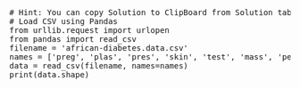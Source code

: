 <pre class="file" data-target="clipboard">
# Hint: You can copy Solution to ClipBoard from Solution tab in Step 4
# Load CSV using Pandas
from urllib.request import urlopen
from pandas import read_csv
filename = 'african-diabetes.data.csv'
names = ['preg', 'plas', 'pres', 'skin', 'test', 'mass', 'pedi', 'age', 'class']
data = read_csv(filename, names=names)
print(data.shape)


</pre>
